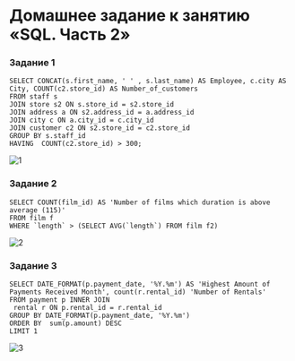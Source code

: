 # Домашнее задание к занятию «SQL. Часть 2»


### Задание 1

    SELECT CONCAT(s.first_name, ' ' , s.last_name) AS Employee, c.city AS City, COUNT(c2.store_id) AS Number_of_customers
    FROM staff s
    JOIN store s2 ON s.store_id = s2.store_id
    JOIN address a ON s2.address_id = a.address_id
    JOIN city c ON a.city_id = c.city_id
    JOIN customer c2 ON s2.store_id = c2.store_id
    GROUP BY s.staff_id
    HAVING  COUNT(c2.store_id) > 300;

![1](https://github.com/Niko1a/lebedev/assets/110035244/c60ccd89-a10e-49d7-b75b-6089f3ffcde1)


### Задание 2

    SELECT COUNT(film_id) AS 'Number of films which duration is above average (115)'  
    FROM film f
    WHERE `length` > (SELECT AVG(`length`) FROM film f2)

![2](https://github.com/Niko1a/lebedev/assets/110035244/14dc53e9-45fa-437d-9da8-9241b6d14939)


### Задание 3
  
    SELECT DATE_FORMAT(p.payment_date, '%Y.%m') AS 'Highest Amount of Payments Received Month', count(r.rental_id) 'Number of Rentals'  
    FROM payment p INNER JOIN 
     rental r ON p.rental_id = r.rental_id 
    GROUP BY DATE_FORMAT(p.payment_date, '%Y.%m') 
    ORDER BY  sum(p.amount) DESC
    LIMIT 1

![3](https://github.com/Niko1a/lebedev/assets/110035244/68d96116-5f34-43bf-9ffc-2a1418b1e081)












